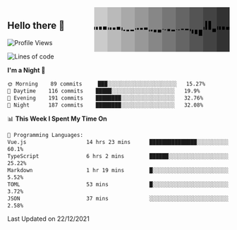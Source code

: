 <img width="307" align="right" src="https://raw.githubusercontent.com/SubZtep/SubZtep/master/assets/eq1.gif"/>

## Hello there 👋

<!--START_SECTION:waka-->
![Profile Views](http://img.shields.io/badge/Profile%20Views-0-blue)

![Lines of code](https://img.shields.io/badge/From%20Hello%20World%20I%27ve%20Written-833%20Thousand%20lines%20of%20code-blue)

**I'm a Night 🦉** 

```text
🌞 Morning    89 commits     ███░░░░░░░░░░░░░░░░░░░░░░   15.27% 
🌆 Daytime    116 commits    █████░░░░░░░░░░░░░░░░░░░░   19.9% 
🌃 Evening    191 commits    ████████░░░░░░░░░░░░░░░░░   32.76% 
🌙 Night      187 commits    ████████░░░░░░░░░░░░░░░░░   32.08%

```


📊 **This Week I Spent My Time On** 

```text
💬 Programming Languages: 
Vue.js                   14 hrs 23 mins      ███████████████░░░░░░░░░░   60.1% 
TypeScript               6 hrs 2 mins        ██████░░░░░░░░░░░░░░░░░░░   25.22% 
Markdown                 1 hr 19 mins        █░░░░░░░░░░░░░░░░░░░░░░░░   5.52% 
TOML                     53 mins             █░░░░░░░░░░░░░░░░░░░░░░░░   3.72% 
JSON                     37 mins             ░░░░░░░░░░░░░░░░░░░░░░░░░   2.58%

```


 Last Updated on 22/12/2021
<!--END_SECTION:waka-->
